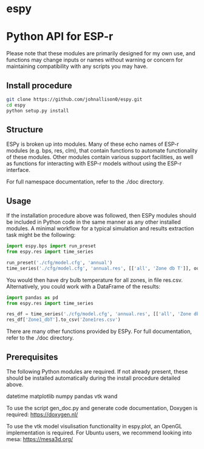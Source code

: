 # espy

<h1>Python API for ESP-r</h1>

Please note that these modules are primarily designed for my own use, and functions may change inputs or names without warning or concern for maintaining compatibility with any scripts you may have.

<h2>Install procedure</h2>

```bash
git clone https://github.com/johnallison0/espy.git
cd espy
python setup.py install
```

<h2>Structure</h2>

ESPy is broken up into modules. Many of these echo names of ESP-r modules (e.g. bps, res, clm), that contain functions to automate functionality of these modules. Other modules contain various support facilities, as well as functions for interacting with ESP-r models without using the ESP-r interface.

For full namespace documentation, refer to the ./doc directory.

<h2>Usage</h2>

If the installation procedure above was followed, then ESPy modules should be included in Python code in the same manner as any other installed modules. A minimal workflow for a typical simulation and results extraction task might be the following:

```python
import espy.bps import run_preset
from espy.res import time_series

run_preset('./cfg/model.cfg', 'annual')
time_series('./cfg/model.cfg', 'annual.res', [['all', 'Zone db T']], out_file='res.csv')
```

You would then have dry bulb temperature for all zones, in file res.csv. Alternatively, you could work with a DataFrame of the results:

```python
import pandas as pd
from espy.res import time_series

res_df = time_series('./cfg/model.cfg', 'annual.res', [['all', 'Zone db T']])
res_df['Zone1_dbT'].to_csv('Zone1res.csv')
```

There are many other functions provided by ESPy. For full documentation, refer to the ./doc directory.

<h2>Prerequisites</h2>

The following Python modules are required. If not already present, these should be installed automatically during the install procedure detailed above.

datetime
matplotlib
numpy
pandas
vtk
wand

To use the script gen_doc.py and generate code documentation, Doxygen is required: https://doxygen.nl/

To use the vtk model visulisation functionality in espy.plot, an OpenGL implementation is required. For Ubuntu users, we recommend looking into mesa: https://mesa3d.org/


